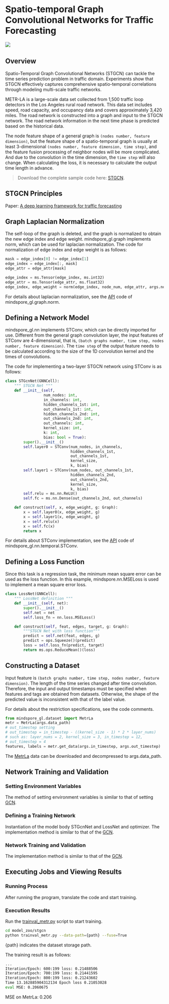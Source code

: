 # Spatio-temporal Graph Convolutional Networks for Traffic Forecasting

<a href="https://gitee.com/mindspore/docs/blob/master/docs/graphlearning/docs/source_en/spatio_temporal_grph_training_STGCN.md" target="_blank"><img src="https://mindspore-website.obs.cn-north-4.myhuaweicloud.com/website-images/master/resource/_static/logo_source_en.png"></a>
&nbsp;&nbsp;

## Overview

Spatio-Temporal Graph Convolutional Networks (STGCN) can tackle the time series prediction problem in traffic domain. Experiments show that STGCN effectively captures comprehensive spatio-temporal correlations through modeling multi-scale traffic networks.

METR-LA is a large-scale data set collected from 1,500 traffic loop detectors in the Los Angeles rural road network. This data set includes speed, road capacity, and occupancy data and covers approximately 3,420 miles. The road network is constructed into a graph and input to the STGCN network. The road network information in the next time phase is predicted based on the historical data.

The node feature shape of a general graph is `(nodes number, feature dimension)`, but the feature shape of a spatio-temporal graph is usually at least 3-dimensional `(nodes number, feature dimension, time step)`, and the feature fusion processing of neighbor nodes will be more complicated. And due to the convolution in the time dimension, the `time step` will also change. When calculating the loss, it is necessary to calculate the output time length in advance.

> Download the complete sample code here: [STGCN](https://gitee.com/mindspore/graphlearning/tree/master/model_zoo/stgcn).

## STGCN Principles

Paper: [A deep learning framework for traffic forecasting](https://arxiv.org/pdf/1709.04875.pdf)

## Graph Laplacian Normalization

The self-loop of the graph is deleted, and the graph is normalized to obtain the new edge index and edge weight.
mindspore_gl.graph implements norm, which can be used for laplacian normalization. The code for normalization of edge index and edge weight is as follows:

```python
mask = edge_index[0] != edge_index[1]
edge_index = edge_index[:, mask]
edge_attr = edge_attr[mask]

edge_index = ms.Tensor(edge_index, ms.int32)
edge_attr = ms.Tensor(edge_attr, ms.float32)
edge_index, edge_weight = norm(edge_index, node_num, edge_attr, args.normalization)
```

For details about laplacian normalization, see the [API](https://gitee.com/mindspore/graphlearning/blob/master/mindspore_gl/graph/norm.py) code of mindspore_gl.graph.norm.

## Defining a Network Model

mindspore_gl.nn implements STConv, which can be directly imported for use. Different from the general graph convolution layer, the input features of STConv are 4-dimensional, that is, `(batch graphs number, time step, nodes number, feature dimension)`.
The `time step` of the output feature needs to be calculated according to the size of the 1D convolution kernel and the times of convolutions.

The code for implementing a two-layer STGCN network using STConv is as follows:

```python
class STGcnNet(GNNCell):
    """ STGCN Net """
    def __init__(self,
                 num_nodes: int,
                 in_channels: int,
                 hidden_channels_1st: int,
                 out_channels_1st: int,
                 hidden_channels_2nd: int,
                 out_channels_2nd: int,
                 out_channels: int,
                 kernel_size: int,
                 k: int,
                 bias: bool = True):
        super().__init__()
        self.layer0 = STConv(num_nodes, in_channels,
                             hidden_channels_1st,
                             out_channels_1st,
                             kernel_size,
                             k, bias)
        self.layer1 = STConv(num_nodes, out_channels_1st,
                             hidden_channels_2nd,
                             out_channels_2nd,
                             kernel_size,
                             k, bias)
        self.relu = ms.nn.ReLU()
        self.fc = ms.nn.Dense(out_channels_2nd, out_channels)

    def construct(self, x, edge_weight, g: Graph):
        x = self.layer0(x, edge_weight, g)
        x = self.layer1(x, edge_weight, g)
        x = self.relu(x)
        x = self.fc(x)
        return x
```

For details about STConv implementation, see the [API](https://gitee.com/mindspore/graphlearning/blob/master/mindspore_gl/nn/temporal/stconv.py) code of mindspore_gl.nn.temporal.STConv.

## Defining a Loss Function

Since this task is a regression task, the minimum mean square error can be used as the loss function. In this example, mindspore.nn.MSELoss is used to implement a mean square error loss.

```python
class LossNet(GNNCell):
    """ LossNet definition """
    def __init__(self, net):
        super().__init__()
        self.net = net
        self.loss_fn = nn.loss.MSELoss()

    def construct(self, feat, edges, target, g: Graph):
        """STGCN Net with loss function"""
        predict = self.net(feat, edges, g)
        predict = ops.Squeeze()(predict)
        loss = self.loss_fn(predict, target)
        return ms.ops.ReduceMean()(loss)
```

## Constructing a Dataset

Input feature is `(batch graphs number, time step, nodes number, feature dimension)`. The length of the time series changed after time convolution. Therefore, the input and output timestamps must be specified when features and tags are obtained from datasets. Otherwise, the shape of the predicted value is inconsistent with that of the label value.

For details about the restriction specifications, see the code comments.

```python
from mindspore_gl.dataset import MetrLa
metr = MetrLa(args.data_path)
# out_timestep setting
# out_timestep = in_timestep - ((kernel_size - 1) * 2 * layer_nums)
# such as: layer_nums = 2, kernel_size = 3, in_timestep = 12,
# out_timestep = 4
features, labels = metr.get_data(args.in_timestep, args.out_timestep)
```

The [MetrLa](https://graphmining.ai/temporal_datasets/METR-LA.zip) data can be downloaded and decompressed to args.data_path.

## Network Training and Validation

### Setting Environment Variables

The method of setting environment variables is similar to that of setting [GCN](https://www.mindspore.cn/graphlearning/docs/en/master/full_training_of_GCN.html#setting-environment-variables).

### Defining a Training Network

Instantiation of the model body STGcnNet and LossNet and optimizer.
The implementation method is similar to that of the [GCN](https://www.mindspore.cn/graphlearning/docs/en/master/full_training_of_GCN.html#defining-a-training-network).

### Network Training and Validation

The implementation method is similar to that of the [GCN](https://www.mindspore.cn/graphlearning/docs/en/master/full_training_of_GCN.html#network-training-and-validation-1).

## Executing Jobs and Viewing Results

### Running Process

After running the program, translate the code and start training.

### Execution Results

Run the [trainval_metr.py]((https://gitee.com/mindspore/graphlearning/blob/master/model_zoo/stgcn/trainval_metr.py)) script to start training.

```bash
cd model_zoo/stgcn
python trainval_metr.py --data-path={path} --fuse=True
```

{path} indicates the dataset storage path.

The training result is as follows:

```bash
...
Iteration/Epoch: 600:199 loss: 0.21488506
Iteration/Epoch: 700:199 loss: 0.21441595
Iteration/Epoch: 800:199 loss: 0.21243602
Time 13.162885904312134 Epoch loss 0.21053028
eval MSE: 0.2060675
```

MSE on MetrLa: 0.206
